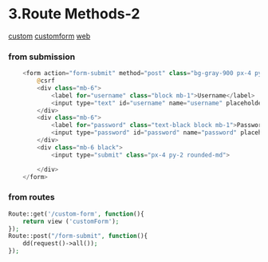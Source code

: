 # 3.Route Methods-2

[custom](<3.Route Methods-2/custom.blade.php>)
[customform](<3.Route Methods-2/customform.blade.php>)
[web](<3.Route Methods-2/web.php>)

### from submission

```php
    <form action="form-submit" method="post" class="bg-gray-900 px-4 py-6 rounded-lg">
        @csrf
        <div class="mb-6">
            <label for="username" class="block mb-1">Username</label>
            <input type="text" id="username" name="username" placeholder="Enter your username" class="w-full px-3 py-2 rounded-md " required>
        </div>
        <div class="mb-6">
            <label for="password" class="text-black block mb-1">Password</label>
            <input type="password" id="password" name="password" placeholder="Enter your password" class="w-full px-3 py-2 rounded-md " required>
        </div>
        <div class="mb-6 black">
            <input type="submit" class="px-4 py-2 rounded-md">

        </div>
    </form>

```

### from routes

```php
Route::get('/custom-form', function(){
    return view ('customForm');
});
Route::post("/form-submit", function(){
    dd(request()->all());
});

```
